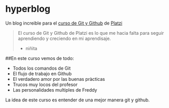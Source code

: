 # hyperblog
Un blog increible para el [curso de Git y Github](https://platzi.com/new-home/clases/1557-git-github/19977-readmemd-es-una-excelente-practica/) de [Platzi](https://platzi.com/"Platzi")
>El curso de Git y Github de Platzi es lo que me hacia falta para  seguir aprendiendo y creciendo en mi aprendisaje.
> - niñita

##En este curso vemos de todo:
* Todos los comandos de Git
* El flujo de trabajo en Github
* El verdadero amor por las buenas pràcticas
* Trucos muy locos del profesor
* Las personalidades multiples de Freddy

La idea de este curso es entender de una mejor manera git y github.
